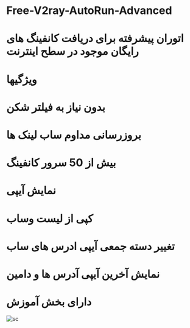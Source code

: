 # Free-V2ray-AutoRun-Advanced
 # اتوران پیشرفته برای دریافت کانفینگ های رایگان موجود در سطح اینترنت

# ویژگیها
# بدون نیاز به فیلتر شکن
# بروزرسانی مداوم ساب لینک ها
# بیش از 50 سرور کانفینگ
# نمایش آیپی
# کپی از لیست وساب
# تغییر دسته جمعی آیپی ادرس های ساب
# نمایش آخرین آیپی آدرس ها و دامین
# دارای بخش آموزش



![sc](https://github.com/electron-v2ray/Free-V2ray-AutoRun-Advanced/assets/129282445/833b5fad-19ab-4e6d-954a-45adf55dc9e7)
